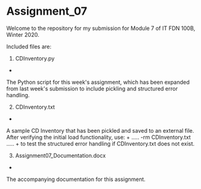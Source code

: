 # Assignment_07
Welcome to the repository for my submission for Module 7 of IT FDN 100B, Winter 2020.

Included files are:
1. CDInventory.py
+
The Python script for this week's assignment, which has been expanded from last week's submission to include pickling and structured error handling.

2. CDInventory.txt
+
A sample CD Inventory that has been pickled and saved to an external file. After verifying the initial load functionality, use:
+
.....
-rm CDInventory.txt
.....
+
to test the structured error handling if CDInventory.txt does not exist.

3. Assignment07_Documentation.docx
+
The accompanying documentation for this assignment.
